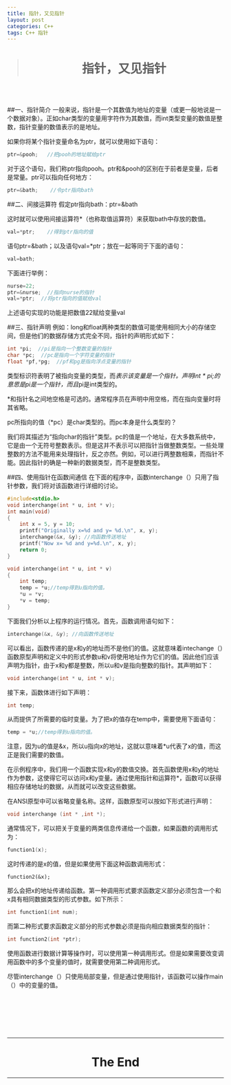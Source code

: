 ```yaml
---
title: 指针，又见指针
layout: post
categories: C++
tags: C++ 指针
---
```

># <center>指针，又见指针<center/>  

<br/>
<br/>

##一、指针简介
一般来说，指针是一个其数值为地址的变量（或更一般地说是一个数据对象）。正如char类型的变量用字符作为其数值，而int类型变量的数值是整数，指针变量的数值表示的是地址。

如果你将某个指针变量命名为ptr，就可以使用如下语句：

```c++
ptr=&pooh;   //把pooh的地址赋给ptr
```
对于这个语句，我们称ptr指向pooh。ptr和&pooh的区别在于前者是变量，后者是常量。ptr可以指向任何地方：
```c++
ptr=&bath;    //令ptr指向bath  
```
##二、间接运算符
假定ptr指向bath：ptr=&bath

这时就可以使用间接运算符*（也称取值运算符）来获取bath中存放的数值。
```c++
val=*ptr;    //得到ptr指向的值
```
语句ptr=&bath；以及语句val=*ptr；放在一起等同于下面的语句：
```c++
val=bath;
```
下面进行举例：
```c++
nurse=22;
ptr=&nurse;  //指向nurse的指针
val=*ptr;  //将ptr指向的值赋给val
```
上述语句实现的功能是把数值22赋给变量val

##三、指针声明
例如：long和float两种类型的数值可能使用相同大小的存储空间，但是他们的数据存储方式完全不同，指针的声明形式如下：

```c++
int *pi;  //pi是指向一个整数变量的指针
char *pc;  //pc是指向一个字符变量的指针
float *pf,*pg;  //pf和pg是指向浮点变量的指针
```
类型标识符表明了被指向变量的类型，而*表示该变量是一个指针。声明int * pi;的意思是pi是一个指针，而且*pi是int类型的。

*和指针名之间地空格是可选的。通常程序员在声明中用空格，而在指向变量时将其省略。

pc所指向的值（*pc）是char类型的。而pc本身是什么类型的？

我们将其描述为“指向char的指针”类型。pc的值是一个地址，在大多数系统中，它是由一个无符号整数表示。但是这并不表示可以把指针当做整数类型。一些处理整数的方法不能用来处理指针，反之亦然。例如，可以进行两整数相乘，而指针不能。因此指针的确是一种新的数据类型，而不是整数类型。

##四、使用指针在函数间通信
在下面的程序中，函数interchange（）只用了指针参数，我们将对该函数进行详细的讨论。
```c++
#include<stdio.h>
void interchange(int * u, int * v);
int main(void)
{
	int x = 5, y = 10;
	printf("Originally x=%d and y= %d.\n", x, y);
	interchange(&x, &y); //向函数传送地址
	printf("Now x= %d and y=%d.\n", x, y);
	return 0;
}

void interchange(int * u, int * v)
{
	int temp;
	temp = *u;//temp得到u指向的值。
	*u = *v;
	*v = temp;
}
```

下面我们分析以上程序的运行情况。首先，函数调用语句如下：

```c++
interchange(&x, &y); //向函数传送地址
```
可以看出，函数传递的是x和y的地址而不是他们的值。这就意味着intechange（）函数原型声明和定义中的形式参数u和v将使用地址作为它们的值。因此他们应该声明为指针，由于x和y都是整数，所以u和v是指向整数的指针。其声明如下：

```c++
void interchange(int * u, int * v);
```
接下来，函数体进行如下声明：

```c++
int temp;
```

从而提供了所需要的临时变量。为了把x的值存在temp中，需要使用下面语句：
```c++
temp = *u;//temp得到u指向的值。
```
注意，因为u的值是&x，所以u指向x的地址，这就以意味着*u代表了x的值，而这正是我们需要的数值。

在示例程序中，我们用一个函数实现x和y的数值交换。首先函数使用x和y的地址作为参数，这使得它可以访问x和y变量。通过使用指针和运算符*，函数可以获得相应存储地址的数据，从而就可以改变这些数据。

在ANSI原型中可以省略变量名称。这样，函数原型可以按如下形式进行声明：
```c++
void interchange (int * ,int *);
```
通常情况下，可以把关于变量的两类信息传递给一个函数，如果函数的调用形式为：
```c++
function1(x);
```
这时传递的是x的值，但是如果使用下面这种函数调用形式：

```
function2(&x);
```
那么会把x的地址传递给函数。第一种调用形式要求函数定义部分必须包含一个和x具有相同数据类型的形式参数。如下所示：
```c++
int function1(int num);
```
而第二种形式要求函数定义部分的形式参数必须是指向相应数据类型的指针：

```c++
int function2(int *ptr);
```
使用函数进行数据计算等操作时，可以使用第一种调用形式。但是如果需要改变调用函数中的多个变量的值时，就需要使用第二种调用形式。

尽管interchange（）只使用局部变量，但是通过使用指针，该函数可以操作main（）中的变量的值。

<br/><br/><br/><br/><br/>

-------------------------------------
# <center>The End<center/>  
-------------------------------------